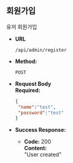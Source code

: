 **회원가입**
----
유저 회원가입

* **URL**

  `/api/admin/register`

* **Method:**

  `POST`

* **Request Body** <br/>
  **Required:** <br/>
  ```json
  {
   "name":"test",
   "password":"test"
  }
  ```

* **Success Response:**

    * **Code:** 200 <br />
      **Content:** <br/>
      "User created"